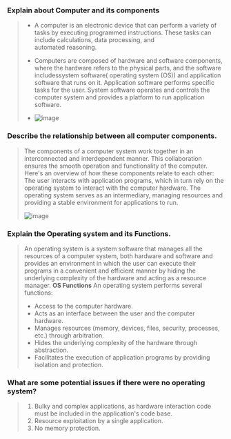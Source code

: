 

### Explain about Computer and its components 
> - A computer is an electronic device that can perform a variety of tasks by executing programmed instructions. These tasks can include calculations, data processing, and  
> automated reasoning.
> - Computers are composed of hardware and software components, where the hardware refers to the physical parts, and the software includessystem software( operating system (OS))  and application software that runs on it.
> Application software performs specific tasks for the user.
> System software operates and controls the computer system and provides a platform to run application software.
>
>  - ![image](https://github.com/user-attachments/assets/1f664c92-843c-417f-bd81-9cac50091729)

### Describe the relationship between all computer components.
>The components of a computer system work together in an interconnected and interdependent manner. This collaboration ensures the smooth operation and functionality of the computer. Here's an overview of how these components relate to each other:
> The user interacts with application programs, which in turn rely on the operating system to interact with the computer hardware. The operating system serves as an intermediary, managing resources and providing a stable environment for applications to run.
>
> ![image](https://github.com/user-attachments/assets/376bf0ea-dde3-4441-8456-a332c0e063c5)


### Explain the Operating system and its Functions.
> An operating system is a system software that manages all the resources of a computer system, both hardware and software and provides an environment in which the user can execute their programs in a convenient and efficient manner by hiding the underlying complexity of the hardware and acting as a resource manager.
> **OS Functions**
> An operating system performs several functions:
> - Access to the computer hardware.
> - Acts as an interface between the user and the computer hardware.
> - Manages resources (memory, devices, files, security, processes, etc.) through arbitration.
> - Hides the underlying complexity of the hardware through abstraction.
> - Facilitates the execution of application programs by providing isolation and protection.

### What are some potential issues if there were no operating system?
> 1. Bulky and complex applications, as hardware interaction code must be included in the application's code base.
> 2. Resource exploitation by a single application.
> 3. No memory protection.



